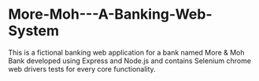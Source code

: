 # More-Moh---A-Banking-Web-System
This is a fictional banking web application for a bank named More &amp; Moh Bank developed using Express and Node.js and contains Selenium chrome web drivers tests for every core functionality.
